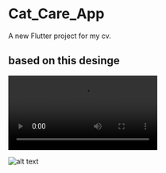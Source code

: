 # Cat_Care_App

A new Flutter project for my cv.

## based on this desinge

![alt text](https://cdn.dribbble.com/users/5031392/screenshots/17626081/media/d05c038af9c8c05e00fcb2b7b16ce957.mp4)

![alt text](https://cdn.dribbble.com/users/5031392/screenshots/17626081/media/5f836e74f56c04a64220a9f49f85d773.png?compress=1&resize=1000x750&vertical=top)

